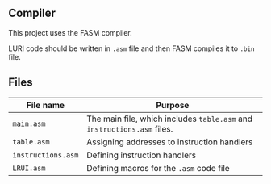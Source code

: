 ## Compiler

This project uses the FASM compiler.

LURI code should be written in `.asm` file and then FASM compiles it to `.bin` file.

## Files

| File name | Purpose |
|--|--|
| `main.asm` | The main file, which includes `table.asm` and `instructions.asm` files. |
| `table.asm` | Assigning addresses to instruction handlers |
| `instructions.asm` | Defining instruction handlers |
| `LRUI.asm` | Defining macros for the `.asm` code file |
